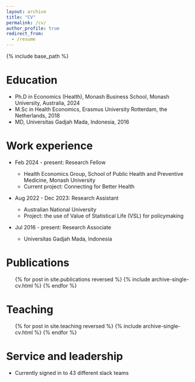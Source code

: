 ```yaml
---
layout: archive
title: "CV"
permalink: /cv/
author_profile: true
redirect_from:
  - /resume
---
```


{% include base_path %}

Education
======
* Ph.D in Economics (Health), Monash Business School, Monash University, Australia, 2024
* M.Sc in Health Economics, Erasmus University Rotterdam, the Netherlands, 2018
* MD, Universitas Gadjah Mada, Indonesia, 2016

Work experience
======
* Feb 2024 - present: Research Fellow
  * Health Economics Group, School of Public Health and Preventive Medicine, Monash University
  * Current project: Connecting for Better Health
 
* Aug 2022 - Dec 2023: Research Assistant
  * Australian National University
  * Project: the use of Value of Statistical Life (VSL) for policymaking   

* Jul 2016 - present: Research Associate 
  * Universitas Gadjah Mada, Indonesia   

Publications
======
  <ul>{% for post in site.publications reversed %}
    {% include archive-single-cv.html %}
  {% endfor %}</ul>
  
  
Teaching
======
  <ul>{% for post in site.teaching reversed %}
    {% include archive-single-cv.html %}
  {% endfor %}</ul>
  
Service and leadership
======
* Currently signed in to 43 different slack teams
